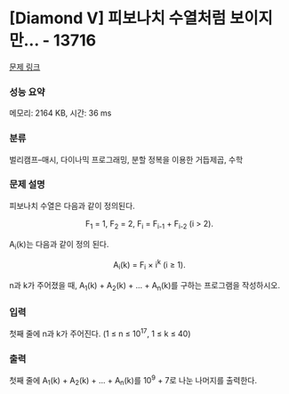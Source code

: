 # [Diamond V] 피보나치 수열처럼 보이지만... - 13716 

[문제 링크](https://www.acmicpc.net/problem/13716) 

### 성능 요약

메모리: 2164 KB, 시간: 36 ms

### 분류

벌리캠프–매시, 다이나믹 프로그래밍, 분할 정복을 이용한 거듭제곱, 수학

### 문제 설명

<p>피보나치 수열은 다음과 같이 정의된다.</p>

<p style="text-align: center;">F<sub>1</sub> = 1, F<sub>2</sub> = 2, F<sub>i</sub> = F<sub>i-1</sub> + F<sub>i-2</sub> (i > 2).</p>

<p>A<sub>i</sub>(k)는 다음과 같이 정의 된다.</p>

<p style="text-align: center;">A<sub>i</sub>(k) = F<sub>i</sub> × i<sup>k</sup> (i ≥ 1).</p>

<p>n과 k가 주어졌을 때, A<sub>1</sub>(k) + A<sub>2</sub>(k) + ... + A<sub>n</sub>(k)를 구하는 프로그램을 작성하시오.</p>

### 입력 

 <p>첫째 줄에 n과 k가 주어진다. (1 ≤ n ≤ 10<sup>17</sup>, 1 ≤ k ≤ 40)</p>

### 출력 

 <p>첫째 줄에 A<sub>1</sub>(k) + A<sub>2</sub>(k) + ... + A<sub>n</sub>(k)를 10<sup>9</sup> + 7로 나눈 나머지를 출력한다.</p>

